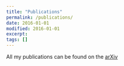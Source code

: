 ```yaml
---
title: "Publications"
permalink: /publications/
date: 2016-01-01
modified: 2016-01-01
excerpt:
tags: []
---
```


All my publications can be found on the [arXiv](https://arxiv.org/search/astro-ph?query=Kimpson%2C+T+&searchtype=author&abstracts=show&order=-announced_date_first&size=50)
